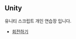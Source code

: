 ## Unity 
유니티 스크립트 개인 연습장 입니다.

* [회전하기](https://github.com/evashork/Unity/blob/master/%ED%9A%8C%EC%A0%84%ED%95%98%EA%B8%B0.html)


